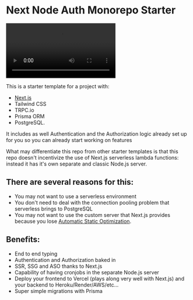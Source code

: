 # Next Node Auth Monorepo Starter
![](demo.mov)

This is a starter template for a project with:
 + [Next.js](https://nextjs.org/)
 + Tailwind CSS 
 + TRPC.io  
 + Prisma ORM 
 + PostgreSQL.

It includes as well Authentication and the Authorization logic already set up for you so you can already start working on features

What may differentiate this repo from other starter templates is that this repo doesn't incentivize the use of Next.js serverless lambda functions: instead it has it's own separate and classic Node.js server. 

## There are several reasons for this: 
* You may not want to use a serverless environment
* You don't need to deal with the connection pooling problem that serverless brings to PostgreSQL
* You may not want to use the custom server that Next.js provides because you lose [Automatic Static Optimization](https://nextjs.org/docs/advanced-features/automatic-static-optimization).

## Benefits: 
* End to end typing
* Authentication and Authorization baked in
* SSR, SSG and ASO thanks to Next.js
* Capability of having cronjobs in the separate Node.js server
* Deploy your frontend to Vercel (plays along very well with Next.js) and your backend to Heroku/Render/AWS/etc...
* Super simple migrations with Prisma

